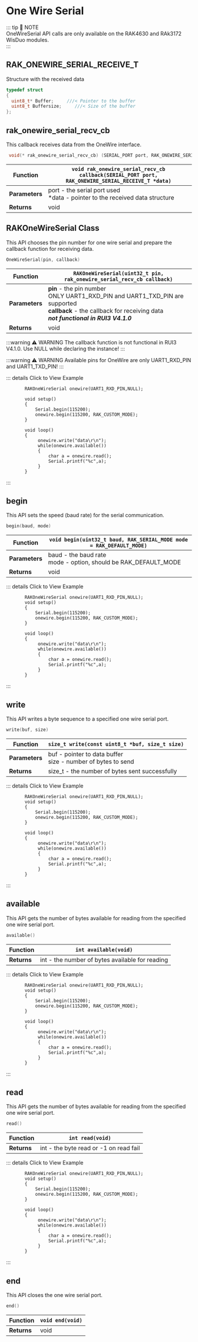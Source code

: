 # One Wire Serial

::: tip 📝 NOTE    
OneWireSerial API calls are only available on the RAK4630 and RAk3172 WisDuo modules.    
:::

## RAK_ONEWIRE_SERIAL_RECEIVE_T

Structure with the received data

```c
typedef struct
{
  uint8_t* Buffer;     ///< Pointer to the buffer
  uint8_t Buffersize;     ///< Size of the buffer
};
```

## rak_onewire_serial_recv_cb

This callback receives data from the OneWire interface.

```c
 void(* rak_onewire_serial_recv_cb) (SERIAL_PORT port, RAK_ONEWIRE_SERIAL_RECEIVE_T *data)
```

| **Function**   | `void rak_onewire_serial_recv_cb callback(SERIAL_PORT port, RAK_ONEWIRE_SERIAL_RECEIVE_T *data)` |
| -------------- | --------------------------------------------------------------------- |
| **Parameters** | port	- the serial port used <br> *data - pointer to the received data structure  |
| **Returns**    | void                                        |

## RAKOneWireSerial Class

This API chooses the pin number for one wire serial and prepare the callback function for receiving data.

```c
OneWireSerial(pin, callback)
```

| **Function**   | `RAKOneWireSerial(uint32_t pin, rak_onewire_serial_recv_cb callback)`                                                                                                                                                                                   |
| -------------- | ----------------------------------------------------------------------------------------------------------------------------------------------------------------------------------- |
| **Parameters** | **pin** - the pin number <br> ONLY UART1_RXD_PIN and UART1_TXD_PIN are supported <br> **callback** - the callback for receiving data <br> _**not functional in RUI3 V4.1.0**_ |
| **Returns**    | void                                                                                                                                                                                |

:::warning ⚠️ WARNING
The callback function is not functional in RUI3 V4.1.0. Use NULL while declaring the instance!
:::

:::warning ⚠️ WARNING
Available pins for OneWire are only UART1_RXD_PIN and UART1_TXD_PIN!
:::

::: details Click to View Example
```c{21}
       RAKOneWireSerial onewire(UART1_RXD_PIN,NULL);

       void setup()
       {
           Serial.begin(115200);
           onewire.begin(115200, RAK_CUSTOM_MODE);
       }

       void loop()
       {
            onewire.write("data\r\n");
            while(onewire.available())
            {
                char a = onewire.read();
                Serial.printf("%c",a);
            }
       }
```
:::

## begin

This API sets the speed (baud rate) for the serial communication.

```c
begin(baud, mode)
```

| **Function**   | `void begin(uint32_t baud, RAK_SERIAL_MODE mode = RAK_DEFAULT_MODE)`  |
| -------------- | --------------------------------------------------------------------- |
| **Parameters** | baud - the baud rate <br> mode - option, should be RAK_DEFAULT_MODE   |
| **Returns**    | void                                                                  |

::: details Click to View Example
```c{21}
       RAKOneWireSerial onewire(UART1_RXD_PIN,NULL);
       void setup()
       {
           Serial.begin(115200);
           onewire.begin(115200, RAK_CUSTOM_MODE);
       }

       void loop()
       {
            onewire.write("data\r\n");
            while(onewire.available())
            {
                char a = onewire.read();
                Serial.printf("%c",a);
            }
       }
```
:::

## write

This API writes a byte sequence to a specified one wire serial port.

```c
write(buf, size)
```

| **Function**   | `size_t write(const uint8_t *buf, size_t size)`                    |
| -------------- | ------------------------------------------------------------------ |
| **Parameters** | buf - pointer to data buffer <br> size - number of bytes to send   |
| **Returns**    | size_t - the number of bytes sent successfully                     |

::: details Click to View Example
```c{21}
       RAKOneWireSerial onewire(UART1_RXD_PIN,NULL);
       void setup()
       {
           Serial.begin(115200);
           onewire.begin(115200, RAK_CUSTOM_MODE);
       }

       void loop()
       {
            onewire.write("data\r\n");
            while(onewire.available())
            {
                char a = onewire.read();
                Serial.printf("%c",a);
            }
       }
```
:::

## available

This API gets the number of bytes available for reading from the specified one wire serial port.

```c
available()
```

| **Function**   | `int available(void)`                                              |
| -------------- | ------------------------------------------------------------------ |
| **Returns**    | int - the number of bytes available for reading                    |

::: details Click to View Example
```c{21}
       RAKOneWireSerial onewire(UART1_RXD_PIN,NULL);
       void setup()
       {
           Serial.begin(115200);
           onewire.begin(115200, RAK_CUSTOM_MODE);
       }

       void loop()
       {
            onewire.write("data\r\n");
            while(onewire.available())
            {
                char a = onewire.read();
                Serial.printf("%c",a);
            }
       }
```
:::

## read

This API gets the number of bytes available for reading from the specified one wire serial port.

```c
read()
```

| **Function**   | `int read(void)`                       |
| -------------- | -------------------------------------- |
| **Returns**    | int - the byte read or -1 on read fail |

::: details Click to View Example
```c{21}
       RAKOneWireSerial onewire(UART1_RXD_PIN,NULL);
       void setup()
       {
           Serial.begin(115200);
           onewire.begin(115200, RAK_CUSTOM_MODE);
       }

       void loop()
       {
            onewire.write("data\r\n");
            while(onewire.available())
            {
                char a = onewire.read();
                Serial.printf("%c",a);
            }
       }
```
:::

## end

This API closes the one wire serial port.

```c
end()
```

| **Function**   | `void end(void)`                       |
| -------------- | -------------------------------------- |
| **Returns**    | void |
